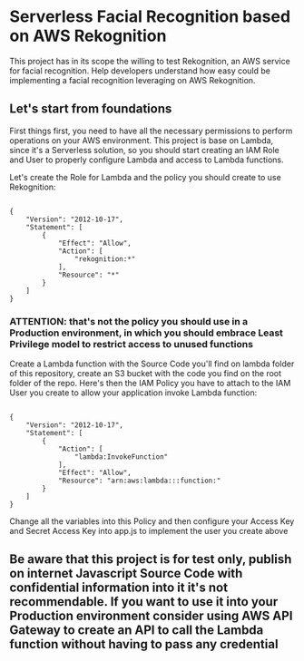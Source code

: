 <h1>Serverless Facial Recognition based on AWS Rekognition</h1>

This project has in its scope the willing to test Rekognition, an AWS service for facial recognition. 
Help developers understand how easy could be implementing a facial recognition leveraging on AWS Rekognition.

<h2>Let's start from foundations</h2>

First things first, you need to have all the necessary permissions to perform operations on your AWS environment.
This project is base on Lambda, since it's a Serverless solution, so you should start creating an IAM Role and User to properly configure Lambda and access to Lambda functions.

Let's create the Role for Lambda and the policy you should create to use Rekognition:

<code>
{
    "Version": "2012-10-17",
    "Statement": [
        {
            "Effect": "Allow",
            "Action": [
                "rekognition:*"
            ],
            "Resource": "*"
        }
    ]
}
</code>

<h3>ATTENTION: that's not the policy you should use in a Production environment, in which you should embrace Least Privilege model to restrict access to unused functions</h3>

Create a Lambda function with the Source Code you'll find on lambda folder of this repository, create an S3 bucket with the code you find on the root folder of the repo.
Here's then the IAM Policy you have to attach to the IAM User you create to allow your application invoke Lambda function:

<code>
{
    "Version": "2012-10-17",
    "Statement": [
        {
            "Action": [
                "lambda:InvokeFunction"
            ],
            "Effect": "Allow",
            "Resource": "arn:aws:lambda:<AWSRegion>:<yourAccountId>:function:<functionName>"
        }
    ]
}
</code>


Change all the variables into this Policy and then configure your Access Key and Secret Access Key into app.js to implement the user you create above

<h2>Be aware that this project is for test only, publish on internet Javascript Source Code with confidential information into it it's not recommendable. If you want to use it into your Production environment consider using AWS API Gateway to create an API to call the Lambda function without having to pass any credential</h2>